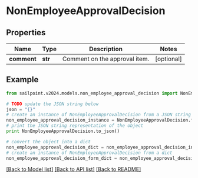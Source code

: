 # NonEmployeeApprovalDecision


## Properties

Name | Type | Description | Notes
------------ | ------------- | ------------- | -------------
**comment** | **str** | Comment on the approval item. | [optional] 

## Example

```python
from sailpoint.v2024.models.non_employee_approval_decision import NonEmployeeApprovalDecision

# TODO update the JSON string below
json = "{}"
# create an instance of NonEmployeeApprovalDecision from a JSON string
non_employee_approval_decision_instance = NonEmployeeApprovalDecision.from_json(json)
# print the JSON string representation of the object
print NonEmployeeApprovalDecision.to_json()

# convert the object into a dict
non_employee_approval_decision_dict = non_employee_approval_decision_instance.to_dict()
# create an instance of NonEmployeeApprovalDecision from a dict
non_employee_approval_decision_form_dict = non_employee_approval_decision.from_dict(non_employee_approval_decision_dict)
```
[[Back to Model list]](../README.md#documentation-for-models) [[Back to API list]](../README.md#documentation-for-api-endpoints) [[Back to README]](../README.md)


